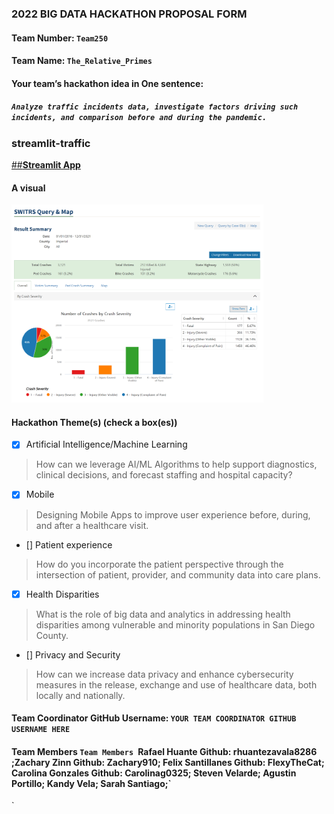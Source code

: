### 2022 BIG DATA HACKATHON PROPOSAL FORM

#### Team Number: `Team250`  

#### Team Name: `The_Relative_Primes`    
  
#### Your team’s hackathon idea in One sentence:
##### `Analyze traffic incidents data, investigate factors driving such incidents, and comparison before and during the pandemic.`



### streamlit-traffic

[##**Streamlit App**](https://share.streamlit.io/tttang0602/streamlit-traffic/main/transport.py)

#### A visual
<img height="10%" width="80%" alt="hdma" src="picture of pie chart about carcrashes.png"> 


#### Hackathon Theme(s) (check a box(es))
- [X] Artificial Intelligence/Machine Learning 
> How can we leverage AI/ML Algorithms to help support diagnostics, clinical decisions, and forecast staffing and hospital capacity?
- [X] Mobile
> Designing Mobile Apps to improve user experience before, during, and after a healthcare visit.
- [] Patient experience
> How do you incorporate the patient perspective through the intersection of patient, provider, and community data into care plans.
- [X] Health Disparities
> What is the role of big data and analytics in addressing health disparities among vulnerable and minority populations in San Diego County.
- [] Privacy and Security
> How can we increase data privacy and enhance cybersecurity measures in the release, exchange and use of healthcare data, both locally and nationally.

#### Team Coordinator GitHub Username: `YOUR TEAM COORDINATOR GITHUB USERNAME HERE`

#### Team Members `Team Members `Rafael Huante Github: rhuantezavala8286 ;Zachary Zinn Github: Zachary910; Felix Santillanes Github: FlexyTheCat; Carolina Gonzales Github: Carolinag0325; Steven Velarde; Agustin Portillo; Kandy Vela; Sarah Santiago;`
`

